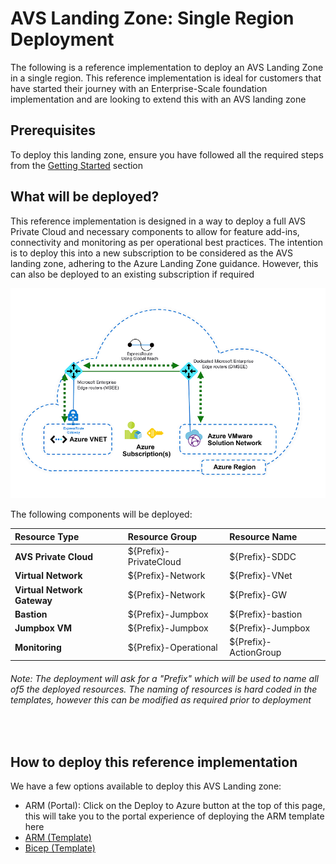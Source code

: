 

# AVS Landing Zone: Single Region Deployment

The following is a reference implementation to deploy an AVS Landing Zone in a single region. This reference implementation is ideal for customers that have started their journey with an Enterprise-Scale foundation implementation and are looking to extend this with an AVS landing zone

## Prerequisites

To deploy this landing zone, ensure you have followed all the required steps from the [Getting Started](./GettingStarted.md) section



## What will be deployed?

This reference implementation is designed in a way to deploy a full AVS Private Cloud and necessary components to allow for feature add-ins, connectivity and monitoring as per operational best practices. The intention is to deploy this into a new subscription to be considered as the AVS landing zone, adhering to the Azure Landing Zone guidance. However, this can also be deployed to an existing subscription if required

![ALZ Single Region](../../docs/images/AVS-Single-Region.png)

The following components will be deployed:

| **Resource Type**                | **Resource Group**     | **Resource Name**     |
| :------------------------------- | :--------------------- | :-------------------- |
| **AVS Private Cloud**            | ${Prefix}-PrivateCloud | ${Prefix}-SDDC        |
| **Virtual Network**              | ${Prefix}-Network      | ${Prefix}-VNet        |
| **Virtual** **Network  Gateway** | ${Prefix}-Network      | ${Prefix}-GW          |
| **Bastion**                      | ${Prefix}-Jumpbox      | ${Prefix}-bastion     |
| **Jumpbox VM**                   | ${Prefix}-Jumpbox      | ${Prefix}-Jumpbox     |
| **Monitoring**                   | ${Prefix}-Operational  | ${Prefix}-ActionGroup |

###### Note:  The deployment will ask for a "Prefix" which will be used to name all of5 the deployed resources. The naming of resources is hard coded in the templates, however this can be modified as required prior to deployment

<br/>

## How to deploy this reference implementation

We have a few options available to deploy this AVS Landing zone:

- ARM (Portal): Click on the Deploy to Azure button at the top of this page, this will take you to the portal experience of deploying the ARM template here
- [ARM (Template)](AVS-Landing-Zone/SingleRegion/ARM)
- [Bicep (Template)](AVS-Landing-Zone/SingleRegion/B)

<br/>



